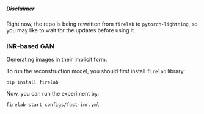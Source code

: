##### Disclaimer
Right now, the repo is being rewritten from `firelab` to `pytorch-lightning`, so you may like to wait for the updates before using it.

### INR-based GAN

Generating images in their implicit form.


To run the reconstruction model, you should first install `firelab` library:
```
pip install firelab
```

Now, you can run the experiment by:
```
firelab start configs/fast-inr.yml
```
